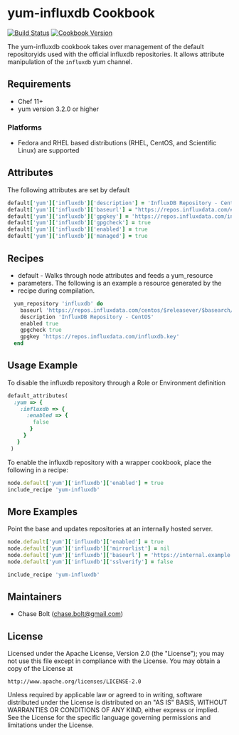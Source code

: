 # yum-influxdb Cookbook
[![Build Status](https://travis-ci.org/chasebolt/chef-yum-influxdb.svg?branch=master)](http://travis-ci.org/chasebolt/chef-yum-influxdb) [![Cookbook Version](https://img.shields.io/cookbook/v/yum-influxdb.svg)](https://supermarket.chef.io/cookbooks/yum-influxdb)

The yum-influxdb cookbook takes over management of the default repositoryids used with the official influxdb repositories. It allows attribute manipulation of the `influxdb` yum channel.

## Requirements
- Chef 11+
- yum version 3.2.0 or higher

### Platforms
- Fedora and RHEL based distributions (RHEL, CentOS, and Scientific Linux) are supported

## Attributes
The following attributes are set by default

```ruby
default['yum']['influxdb']['description'] = 'InfluxDB Repository - CentOS'
default['yum']['influxdb']['baseurl'] = "https://repos.influxdata.com/#{platform_family}/$releasever/$basearch/stable"
default['yum']['influxdb']['gpgkey'] = 'https://repos.influxdata.com/influxdb.key'
default['yum']['influxdb']['gpgcheck'] = true
default['yum']['influxdb']['enabled'] = true
default['yum']['influxdb']['managed'] = true
```

## Recipes
- default - Walks through node attributes and feeds a yum_resource
- parameters. The following is an example a resource generated by the
- recipe during compilation.

```ruby
  yum_repository 'influxdb' do
    baseurl 'https://repos.influxdata.com/centos/$releasever/$basearch/stable'
    description 'InfluxDB Repository - CentOS'
    enabled true
    gpgcheck true
    gpgkey 'https://repos.influxdata.com/influxdb.key'
  end
```

## Usage Example
To disable the influxdb repository through a Role or Environment definition

```ruby
default_attributes(
  :yum => {
    :influxdb => {
      :enabled => {
        false
       }
     }
   }
 )
```

To enable the influxdb repository with a wrapper cookbook, place the following in a recipe:

```ruby
node.default['yum']['influxdb']['enabled'] = true
include_recipe 'yum-influxdb'
```

## More Examples
Point the base and updates repositories at an internally hosted server.

```ruby
node.default['yum']['influxdb']['enabled'] = true
node.default['yum']['influxdb']['mirrorlist'] = nil
node.default['yum']['influxdb']['baseurl'] = 'https://internal.example.com/influxdb/6/os/x86_64'
node.default['yum']['influxdb']['sslverify'] = false

include_recipe 'yum-influxdb'
```

## Maintainers

* Chase Bolt (<chase.bolt@gmail.com>)

## License
Licensed under the Apache License, Version 2.0 (the "License");
you may not use this file except in compliance with the License.
You may obtain a copy of the License at

    http://www.apache.org/licenses/LICENSE-2.0

Unless required by applicable law or agreed to in writing, software
distributed under the License is distributed on an "AS IS" BASIS,
WITHOUT WARRANTIES OR CONDITIONS OF ANY KIND, either express or implied.
See the License for the specific language governing permissions and
limitations under the License.
